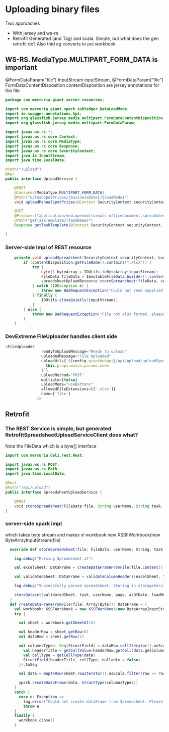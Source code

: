 # Uploading binary files

Two approaches 
- With jersey and ws-rs
- Retrofit Generated (and Tag) and scala. Simple, but what does the gen retrofit do?
  Also thid eg converts to poi workbook

## WS-RS. MediaType.MULTIPART_FORM_DATA is important

@FormDataParam("file") InputStream inputStream, @FormDataParam("file") FormDataContentDisposition contentDisposition
are jersey annotations for the file.

```java
package com.mercuria.giant.server.resources;

import com.mercuria.giant.spark.subledger.DataLoadMode;
import io.swagger.annotations.Api;
import org.glassfish.jersey.media.multipart.FormDataContentDisposition;
import org.glassfish.jersey.media.multipart.FormDataParam;

import javax.ws.rs.*;
import javax.ws.rs.core.Context;
import javax.ws.rs.core.MediaType;
import javax.ws.rs.core.Response;
import javax.ws.rs.core.SecurityContext;
import java.io.InputStream;
import java.time.LocalDate;

@Path("/upload")
@Api
public interface UploadService {

    @POST
    @Consumes(MediaType.MULTIPART_FORM_DATA)
    @Path("uploadSpotPrices/{businessDate}/{loadMode}")
    void uploadManualSpotPrices(@Context SecurityContext securityContext, @PathParam("businessDate") LocalDate businessDate, @PathParam("loadMode") DataLoadMode loadMode, @FormDataParam("file") InputStream inputStream, @FormDataParam("file") FormDataContentDisposition contentDisposition);

    @GET
    @Produces("application/vnd.openxmlformats-officedocument.spreadsheetml.sheet")
    @Path("getTaskTemplate/{taskName}")
    Response getTaskTemplate(@Context SecurityContext securityContext, @PathParam("taskName") String taskName);

}
```

### Server-side Impl of REST resource
```java
    private void uploadSpreadsheet(SecurityContext securityContext, LocalDate businessDate, DataLoadMode loadMode, String task, String page, InputStream inputStream, FormDataContentDisposition contentDisposition) {
        if (contentDisposition.getFileName().contains(".xlsx")) {
            try {
                byte[] byteArray = IOUtils.toByteArray(inputStream);
                FileData fileData = ImmutableFileData.builder().content(byteArray).build();
                spreadsheetUploadResource.storeSpreadsheet(fileData, securityContext.getUserPrincipal().getName(), task, page, businessDate, loadMode);
            } catch (IOException e) {
                throw new BadRequestException("Could not read supplied spreadsheet. Please contact ITDEVFINANCE");
            } finally {
                IOUtils.closeQuietly(inputStream);
            }
        } else {
            throw new BadRequestException("File not xlsx format, please input xlsx");
        }
    }
```

### DevExtreme FileUploader handles client side

```js
<FileUploader
                readyToUploadMessage="Ready to upload"
                uploadedMessage="File Uploaded"
                uploadUrl={`${config.giantWebApi}/api/upload/uploadSpotPrices/${this.businessDate()}/${
                  this.props.match.params.mode
                }`}
                uploadMethod="POST"
                multiple={false}
                uploadMode="useButtons"
                allowedFileExtensions={['.xlsx']}
                name={'file'}
              />
```

## Retrofit

### The REST Service is simple, but generated RetrofitSpreadsheetUploadServiceClient does what?
Note the FileData which is a byte[] interface
```java
import com.mercuria.dali.rest.Rest;

import javax.ws.rs.POST;
import javax.ws.rs.Path;
import java.time.LocalDate;

@Rest
@Path("/api/upload")
public interface SpreadsheetUploadService {

    @POST
    void storeSpreadsheet(FileData file, String userName, String task, String page, LocalDate asOfDate, DataLoadMode loadMode);
}
```

### server-side spark impl
which takes byte stream and makes xl workbook new XSSFWorkbook(new ByteArrayInputStream(file)
```scala
  override def storeSpreadsheet(file: FileData, userName: String, task: String, page: String, asOfDate: LocalDate, loadMode: DataLoadMode): Unit = {

    log.debug("Parsing Spreadsheet at")

    val excelSheet: DataFrame = createDataFrameFromFile(file.content())

    val validatedSheet: DataFrame = validateColumnHeaders(excelSheet, task)

    log.debug("Successfully parsed spreadsheet. Storing in storageService")

    storeDataset(validatedSheet, task, userName, page, asOfDate, loadMode)
  }
  def createDataFrameFromFile(file: Array[Byte]): DataFrame = {
    val workbook: XSSFWorkbook = new XSSFWorkbook(new ByteArrayInputStream(file))
    try {

      val sheet = workbook.getSheetAt(0)

      val headerRow = sheet.getRow(0)
      val dataRow = sheet.getRow(1)

      val columnsTypes: Seq[StructField] = dataRow.cellIterator().asScala.map(data => {
        val headerTitle = getCellValue(headerRow.getCell(data.getColumnIndex)).toString
        val cellType = getCellType(data)
        StructField(headerTitle, cellType, nullable = false)
      }).toSeq

      val data = mapToRow(sheet.rowIterator().asScala.filter(row => row.getRowNum >= 1).toSeq).asJava

      spark.createDataFrame(data, StructType(columnsTypes))
    }
    catch {
      case e: Exception =>
        log.error("Could not create dataFrame from Spreadsheet. Please Check formatting ", e)
        throw e
    }
    finally {
      workbook.close()
    }
```

